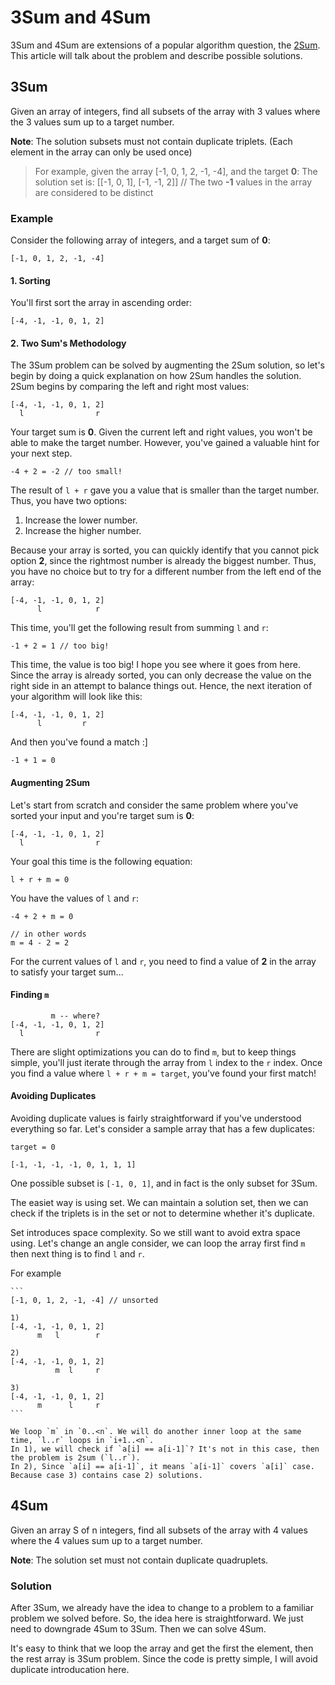 # 3Sum and 4Sum

3Sum and 4Sum are extensions of a popular algorithm question, the [2Sum][5]. This article will talk about the problem and describe possible solutions.

## 3Sum

Given an array of integers, find all subsets of the array with 3 values where the 3 values sum up to a target number. 

**Note**: The solution subsets must not contain duplicate triplets. (Each element in the array can only be used once)

> For example, given the array [-1, 0, 1, 2, -1, -4], and the target **0**:
> The solution set is: [[-1, 0, 1], [-1, -1, 2]] // The two **-1** values in the array are considered to be distinct

### Example

Consider the following array of integers, and a target sum of **0**:

```
[-1, 0, 1, 2, -1, -4]
```

#### 1. Sorting

You'll first sort the array in ascending order:

```
[-4, -1, -1, 0, 1, 2]
```

#### 2. Two Sum's Methodology

The 3Sum problem can be solved by augmenting the 2Sum solution, so let's begin by doing a quick explanation on how 2Sum handles the solution. 2Sum begins by comparing the left and right most values:

```
[-4, -1, -1, 0, 1, 2]
  l                r
```

Your target sum is **0**. Given the current left and right values, you won't be able to make the target number. However, you've gained a valuable hint for your next step. 

```
-4 + 2 = -2 // too small!
```

The result of `l + r` gave you a value that is smaller than the target number. Thus, you have two options:

1. Increase the lower number. 
2. Increase the higher number.

Because your array is sorted, you can quickly identify that you cannot pick option **2**, since the rightmost number is already the biggest number. Thus, you have no choice but to try for a different number from the left end of the array:

```
[-4, -1, -1, 0, 1, 2]
      l            r
```

This time, you'll get the following result from summing `l` and `r`:

```
-1 + 2 = 1 // too big!
```

This time, the value is too big! I hope you see where it goes from here. Since the array is already sorted, you can only decrease the value on the right side in an attempt to balance things out. Hence, the next iteration of your algorithm will look like this:

```
[-4, -1, -1, 0, 1, 2]
      l         r 
```

And then you've found a match :]

```
-1 + 1 = 0
```

#### Augmenting 2Sum

Let's start from scratch and consider the same problem where you've sorted your input and you're target sum is **0**:

```
[-4, -1, -1, 0, 1, 2]
  l                r
```

Your goal this time is the following equation:

```
l + r + m = 0
```

You have the values of `l` and `r`:

```
-4 + 2 + m = 0

// in other words
m = 4 - 2 = 2
```

For the current values of `l` and `r`, you need to find a value of **2** in the array to satisfy your target sum...

#### Finding `m`

```
         m -- where?
[-4, -1, -1, 0, 1, 2]
  l                r 
```

There are slight optimizations you can do to find `m`, but to keep things simple, you'll just iterate through the array from `l` index to the `r` index. Once you find a value where `l + r + m = target`, you've found your first match! 

#### Avoiding Duplicates

Avoiding duplicate values is fairly straightforward if you've understood everything so far. Let's consider a sample array that has a few duplicates:

```
target = 0

[-1, -1, -1, -1, 0, 1, 1, 1]
```

One possible subset is `[-1, 0, 1]`, and in fact is the only subset for 3Sum. 

The easiet way is using set. We can maintain a solution set, then we can check if the triplets is in the set or not to determine whether it's duplicate.

Set introduces space complexity. So we still want to avoid extra space using. Let's change an angle consider, we can loop the array first find `m` then next thing is to find `l` and `r`. 

For example

```
​```
[-1, 0, 1, 2, -1, -4] // unsorted

1)
[-4, -1, -1, 0, 1, 2]
      m   l        r

2)
[-4, -1, -1, 0, 1, 2]
          m  l     r

3)
[-4, -1, -1, 0, 1, 2]
      m      l     r
​```

We loop `m` in `0..<n`. We will do another inner loop at the same time, `l..r` loops in `i+1..<n`. 
In 1), we will check if `a[i] == a[i-1]`? It's not in this case, then the problem is 2sum (`l..r`).
In 2), Since `a[i] == a[i-1]`, it means `a[i-1]` covers `a[i]` case. Because case 3) contains case 2) solutions.
```



## 4Sum
Given an array S of n integers, find all subsets of the array with 4 values where the 4 values sum up to a target number. 

**Note**: The solution set must not contain duplicate quadruplets.

### Solution
After 3Sum, we already have the idea to change to a problem to a familiar problem we solved before. So, the idea here is straightforward. We just need to downgrade 4Sum to 3Sum. Then we can solve 4Sum.

It's easy to think that we loop the array and get the first the element, then the rest array is 3Sum problem. Since the code is pretty simple, I will avoid duplicate introducation here.

[5]:	https://github.com/raywenderlich/swift-algorithm-club/tree/master/Two-Sum%20Problem
